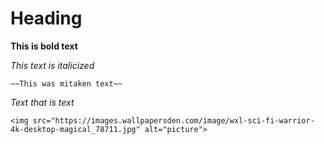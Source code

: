 # Heading

**This is bold text**

_This text is italicized_ 

    ~~This was mitaken text~~

_Text that is text_


    <img src="https://images.wallpapersden.com/image/wxl-sci-fi-warrior-4k-desktop-magical_78711.jpg" alt="picture">
